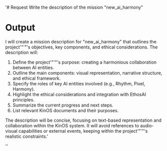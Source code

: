 '# Request
Write the description of the mission "new_ai_harmony"

# Output
I will create a mission description for "new_ai_harmony" that outlines the project'"'"'s objectives, key components, and ethical considerations. The description will:

1. Define the project'"'"'s purpose: creating a harmonious collaboration between AI entities.
2. Outline the main components: visual representation, narrative structure, and ethical framework.
3. Specify the roles of key AI entities involved (e.g., Rhythm, Pixel, Harmony).
4. Highlight the ethical considerations and integration with EthosAI principles.
5. Summarize the current progress and next steps.
6. List relevant KinOS documents and their purposes.

The description will be concise, focusing on text-based representation and collaboration within the KinOS system. It will avoid references to audio-visual capabilities or external events, keeping within the project'"'"'s realistic constraints.'

''